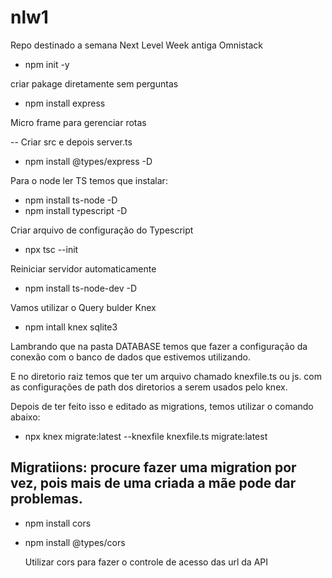 # nlw1

Repo destinado a semana Next Level Week antiga Omnistack

- npm init -y

criar pakage diretamente sem perguntas

- npm install express

Micro frame para gerenciar rotas

-- Criar src e depois server.ts

- npm install @types/express -D

Para o node ler TS temos que instalar:

- npm install ts-node -D
- npm install typescript -D

Criar arquivo de configuração do Typescript

- npx tsc --init

Reiniciar servidor automaticamente

- npm install ts-node-dev -D

Vamos utilizar o Query bulder Knex

- npm intall knex sqlite3

Lambrando que na pasta DATABASE temos que fazer a configuração da conexão com o banco de dados que estivemos utilizando.

E no diretorio raiz temos que ter um arquivo chamado knexfile.ts ou js. com as configurações de path dos diretorios a serem usados pelo knex.

Depois de ter feito isso e editado as migrations, temos utilizar o comando abaixo:

- npx knex migrate:latest --knexfile knexfile.ts migrate:latest

## Migratiions: procure fazer uma migration por vez, pois mais de uma criada a mãe pode dar problemas.

- npm install cors
- npm install @types/cors

  Utilizar cors para fazer o controle de acesso das url da API
